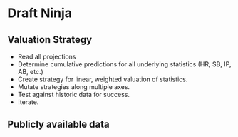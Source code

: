 # Draft Ninja

## Valuation Strategy

* Read all projections
* Determine cumulative predictions for all underlying statistics (HR, SB, IP, AB, etc.)
* Create strategy for linear, weighted valuation of statistics.
* Mutate strategies along multiple axes.
* Test against historic data for success.
* Iterate.

## Publicly available data
